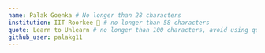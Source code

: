 ```yaml
---
name: Palak Goenka # No longer than 28 characters
institution: IIT Roorkee 🚩 # no longer than 58 characters
quote: Learn to Unlearn # no longer than 100 characters, avoid using quotes(") to guarantee the format remains the same.
github_user: palakg11
---
```


